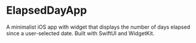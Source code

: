 # ElapsedDayApp
A minimalist iOS app with widget that displays the number of days elapsed since a user-selected date. Built with SwiftUI and WidgetKit.
